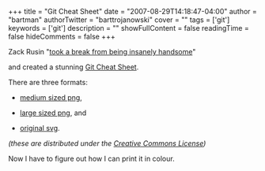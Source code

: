 +++
title = "Git Cheat Sheet"
date = "2007-08-29T14:18:47-04:00"
author = "bartman"
authorTwitter = "barttrojanowski"
cover = ""
tags = ['git']
keywords = ['git']
description = ""
showFullContent = false
readingTime = false
hideComments = false
+++

Zack Rusin "[took a break from being insanely handsome](http://article.gmane.org/gmane.comp.version-control.git/56904)"

and created a stunning [Git Cheat Sheet](http://ktown.kde.org/~zrusin/git/).



There are three formats:



  - [medium sized png](http://ktown.kde.org/~zrusin/git/git-cheat-sheet-medium.png),

  - [large sized png](http://ktown.kde.org/~zrusin/git/git-cheat-sheet-large.png), and

  - [original svg](http://ktown.kde.org/~zrusin/git/git-cheat-sheet.svg).



*(these are distributed under the [Creative Commons License](http://ktown.kde.org/~zrusin/git/license.html))*



Now I have to figure out how I can print it in colour.
